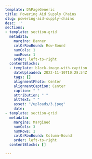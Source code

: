 ```yaml
---
template: DAPageGeneric
title: Powering Aid Supply Chains
slug: powering-aid-supply-chains
desc: ''
sections:
- template: section-grid
  metadata:
    margins: Banner
    colOrRowBound: Row-Bound
    numCols: 1
    numRows: 1
    order: left-to-right
  contentBlocks:
  - template: block-image-with-caption
    dateUploaded: 2022-11-10T10:28:54Z
    tags: []
    alignmentPhoto: Center
    alignmentCaption: Center
    caption: " "
    attribution: " "
    altText: " "
    asset: "/uploads/3.jpeg"
    date: 
- template: section-grid
  metadata:
    margins: Margined
    numCols: 3
    numRows: 1
    colOrRowBound: Column-Bound
    order: left-to-right
  contentBlocks: []

---
```

